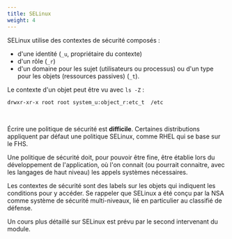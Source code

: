 ```yaml
---
title: SELinux
weight: 4
---
```

SELinux utilise des contextes de sécurité composés :

- d'une identité (`_u`, propriétaire du contexte)
- d'un rôle (`_r`)
- d'un domaine pour les sujet (utilisateurs ou processus)
ou d'un type pour les objets (ressources passives) (`_t`).

Le contexte d'un objet peut être vu avec `ls -Z` :

```console
drwxr-xr-x root root system_u:object_r:etc_t  /etc
```

<p><br/></p>

Écrire une politique de sécurité est **difficile**.
Certaines distributions appliquent par défaut une politique SELinux,
comme RHEL qui se base sur le FHS.

<aside class="notes">

Une politique de sécurité doit, pour pouvoir être fine, être établie lors du
développement de l'application, où l'on connait (ou pourrait connaitre, avec les
langages de haut niveau) les appels systèmes nécessaires.

Les contextes de sécurité sont des labels sur les objets qui indiquent les
conditions pour y accéder. Se rappeler que SELinux a été conçu par la NSA
comme système de sécurité multi-niveaux, lié en particulier au classifié de défense.

Un cours plus détaillé sur SELinux est prévu par le second intervenant du module.

</aside>
